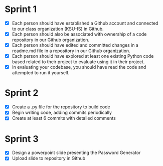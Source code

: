 # Sprint 1
- [x] Each person should have established a Github account and connected to our class organization (KSU-IS) in Github.
- [x] Each person should also be associated with ownership of a code repository in our Github organization.
- [x] Each person should have edited and committed changes in a readme.md file in a repository in our Github organization.
- [x] Each person should have explored at least one existing Python code based related to their project to evaluate using it in their project.
- [x] In evaluating your codebase, you should have read the code and attempted to run it yourself.
# Sprint 2
- [x] Create a .py file for the repository to build code
- [x] Begin writing code, adding commits periodically
- [x] Create at least 6 commits with detailed comments
# Sprint 3
- [x] Design a powerpoint slide presenting the Password Generator
- [x] Upload slide to repository in Github